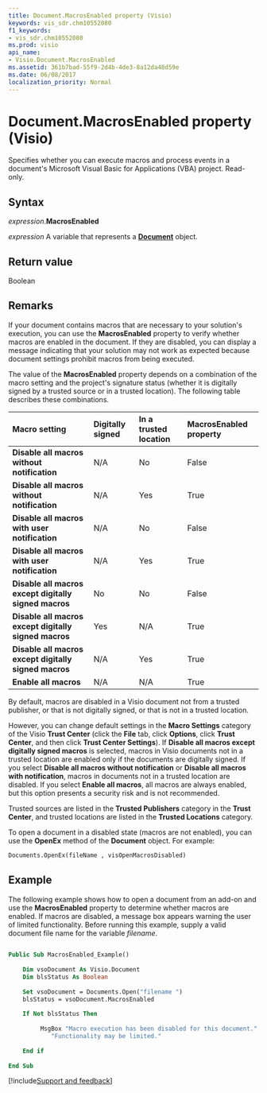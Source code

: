 ```yaml
---
title: Document.MacrosEnabled property (Visio)
keywords: vis_sdr.chm10552080
f1_keywords:
- vis_sdr.chm10552080
ms.prod: visio
api_name:
- Visio.Document.MacrosEnabled
ms.assetid: 361b7bad-55f9-2d4b-4de3-8a12da48d59e
ms.date: 06/08/2017
localization_priority: Normal
---
```



# Document.MacrosEnabled property (Visio)

Specifies whether you can execute macros and process events in a document's Microsoft Visual Basic for Applications (VBA) project. Read-only.


## Syntax

_expression_.**MacrosEnabled**

_expression_ A variable that represents a **[Document](Visio.Document.md)** object.


## Return value

Boolean


## Remarks

If your document contains macros that are necessary to your solution's execution, you can use the **MacrosEnabled** property to verify whether macros are enabled in the document. If they are disabled, you can display a message indicating that your solution may not work as expected because document settings prohibit macros from being executed.

The value of the **MacrosEnabled** property depends on a combination of the macro setting and the project's signature status (whether it is digitally signed by a trusted source or in a trusted location). The following table describes these combinations.

|Macro setting|Digitally signed|In a trusted location|MacrosEnabled property|
|:-----|:-----|:-----|:-----|
| **Disable all macros without notification**|N/A|No|False|
| **Disable all macros without notification**|N/A|Yes|True|
| **Disable all macros with user notification**|N/A|No|False|
| **Disable all macros with user notification**|N/A|Yes|True|
| **Disable all macros except digitally signed macros**|No|No|False|
| **Disable all macros except digitally signed macros**|Yes|N/A|True|
| **Disable all macros except digitally signed macros**|N/A|Yes|True|
| **Enable all macros**|N/A|N/A|True|

By default, macros are disabled in a Visio document not from a trusted publisher, or that is not digitally signed, or that is not in a trusted location.

However, you can change default settings in the **Macro Settings** category of the Visio **Trust Center** (click the **File** tab, click **Options**, click **Trust Center**, and then click **Trust Center Settings**). If **Disable all macros except digitally signed macros** is selected, macros in Visio documents not in a trusted location are enabled only if the documents are digitally signed. If you select **Disable all macros without notification** or **Disable all macros with notification**, macros in documents not in a trusted location are disabled. If you select **Enable all macros**, all macros are always enabled, but this option presents a security risk and is not recommended.

Trusted sources are listed in the **Trusted Publishers** category in the **Trust Center**, and trusted locations are listed in the **Trusted Locations** category.

To open a document in a disabled state (macros are not enabled), you can use the **OpenEx** method of the **Document** object. For example:

```vb
Documents.OpenEx(fileName , visOpenMacrosDisabled)
```


## Example

The following example shows how to open a document from an add-on and use the **MacrosEnabled** property to determine whether macros are enabled. If macros are disabled, a message box appears warning the user of limited functionality. Before running this example, supply a valid document file name for the variable _filename_.


```vb
 
Public Sub MacrosEnabled_Example() 
 
    Dim vsoDocument As Visio.Document 
    Dim blsStatus As Boolean 
 
    Set vsoDocument = Documents.Open("filename ") 
    blsStatus = vsoDocument.MacrosEnabled 
 
    If Not blsStatus Then 
 
         MsgBox "Macro execution has been disabled for this document." & _  
            "Functionality may be limited." 
 
    End if 
 
End Sub
```

[!include[Support and feedback](~/includes/feedback-boilerplate.md)]